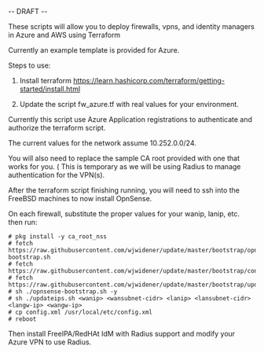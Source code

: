 -- DRAFT --

These scripts will allow you to deploy firewalls, vpns, and identity managers in Azure and AWS using Terraform

Currently an example template is provided for Azure. 

Steps to use: 

1. Install terraform 
https://learn.hashicorp.com/terraform/getting-started/install.html

2. Update the script fw_azure.tf with real values for your environment. 

Currently this script use Azure Application registrations to authenticate and authorize the terraform script. 

The current values for the network assume 10.252.0.0/24. 

You will also need to replace the sample CA root provided with one that works for you. 
( This is temporary as we will be using Radius to manage authentication for the VPN(s). 

After the terraform script finishing running, you will need to ssh into the FreeBSD machines to now install OpnSense. 

On each firewall, substitute the proper values for your wanip, lanip, etc. then run: 

    # pkg install -y ca_root_nss
    # fetch https://raw.githubusercontent.com/wjwidener/update/master/bootstrap/opnsense-bootstrap.sh
    # fetch https://raw.githubusercontent.com/wjwidener/update/master/bootstrap/config.xml
    # fetch https://raw.githubusercontent.com/wjwidener/update/master/bootstrap/updateips.sh
    # sh ./opnsense-bootstrap.sh -y
    # sh ./updateips.sh <wanip> <wansubnet-cidr> <lanip> <lansubnet-cidr> <langw-ip> <wangw-ip>
    # cp config.xml /usr/local/etc/config.xml
    # reboot

Then install FreeIPA/RedHAt IdM with Radius support and modify your Azure VPN to use Radius. 
<instructions to do so coming soon...>
